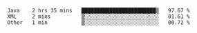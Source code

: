 <!--START_SECTION:waka-->
```text
Java    2 hrs 35 mins   ████████████████████████▒   97.67 % 
XML     2 mins          ▒░░░░░░░░░░░░░░░░░░░░░░░░   01.61 % 
Other   1 min           ▒░░░░░░░░░░░░░░░░░░░░░░░░   00.72 % 
```
<!--END_SECTION:waka-->

